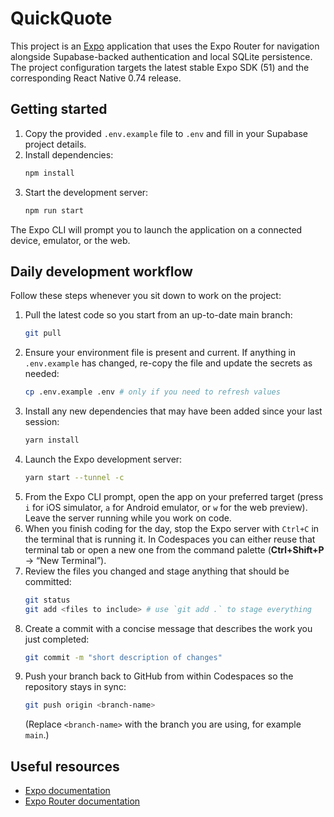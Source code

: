 # QuickQuote

This project is an [Expo](https://expo.dev/) application that uses the Expo Router for navigation
alongside Supabase-backed authentication and local SQLite persistence. The project configuration targets
the latest stable Expo SDK (51) and the corresponding React Native 0.74 release.

## Getting started

1. Copy the provided `.env.example` file to `.env` and fill in your Supabase project details.
2. Install dependencies:
   ```bash
   npm install
   ```
3. Start the development server:
   ```bash
   npm run start
   ```

The Expo CLI will prompt you to launch the application on a connected device, emulator, or the web.

## Daily development workflow

Follow these steps whenever you sit down to work on the project:

1. Pull the latest code so you start from an up-to-date main branch:
   ```bash
   git pull
   ```
2. Ensure your environment file is present and current. If anything in `.env.example` has changed,
   re-copy the file and update the secrets as needed:
   ```bash
   cp .env.example .env # only if you need to refresh values
   ```
3. Install any new dependencies that may have been added since your last session:
   ```bash
   yarn install
   ```
4. Launch the Expo development server:
   ```bash
   yarn start --tunnel -c

   ```
5. From the Expo CLI prompt, open the app on your preferred target (press `i` for iOS simulator,
   `a` for Android emulator, or `w` for the web preview). Leave the server running while you work on code.
6. When you finish coding for the day, stop the Expo server with `Ctrl+C` in the terminal that is running
   it. In Codespaces you can either reuse that terminal tab or open a new one from the command palette
   (**Ctrl+Shift+P** → “New Terminal”).
7. Review the files you changed and stage anything that should be committed:
   ```bash
   git status
   git add <files to include> # use `git add .` to stage everything
   ```
8. Create a commit with a concise message that describes the work you just completed:
   ```bash
   git commit -m "short description of changes"
   ```
9. Push your branch back to GitHub from within Codespaces so the repository stays in sync:
   ```bash
   git push origin <branch-name>
   ```
   (Replace `<branch-name>` with the branch you are using, for example `main`.)

## Useful resources

- [Expo documentation](https://docs.expo.dev/)
- [Expo Router documentation](https://docs.expo.dev/routing/introduction/)
